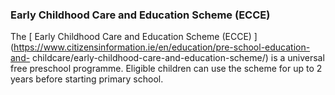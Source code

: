 ###  **Early Childhood Care and Education Scheme (ECCE)**

The [ Early Childhood Care and Education Scheme (ECCE)
](https://www.citizensinformation.ie/en/education/pre-school-education-and-
childcare/early-childhood-care-and-education-scheme/) is a universal free
preschool programme. Eligible children can use the scheme for up to 2 years
before starting primary school.
